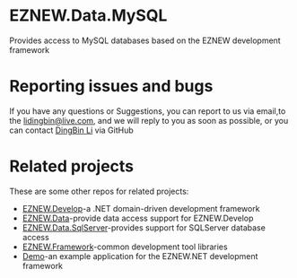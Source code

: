 # EZNEW.Data.MySQL

Provides access to MySQL databases based on the EZNEW development framework

# Reporting issues and bugs

If you have any questions or Suggestions, you can report to us via email,to the lidingbin@live.com, and we will reply to you as soon as possible, or you can contact [DingBin Li](https://github.com/lidingbin) via GitHub

# Related projects

These are some other repos for related projects:

  * [EZNEW.Develop](https://github.com/eznew-net/EZNEW.Develop)-a .NET domain-driven development framework
  * [EZNEW.Data](https://github.com/eznew-net/EZNEW.Data)-provide data access support for EZNEW.Develop
  * [EZNEW.Data.SqlServer](https://github.com/eznew-net/EZNEW.Data.SqlServer)-provides support for SQLServer database access
  * [EZNEW.Framework](https://github.com/eznew-net/EZNEW.Framework)-common development tool libraries
  * [Demo](https://github.com/eznew-net/Demo)-an example application for the EZNEW.NET development framework
